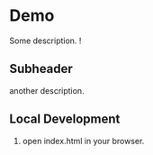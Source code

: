 # Demo

Some description.
!

## Subheader 

another description.

## Local Development

1. open index.html in your browser.